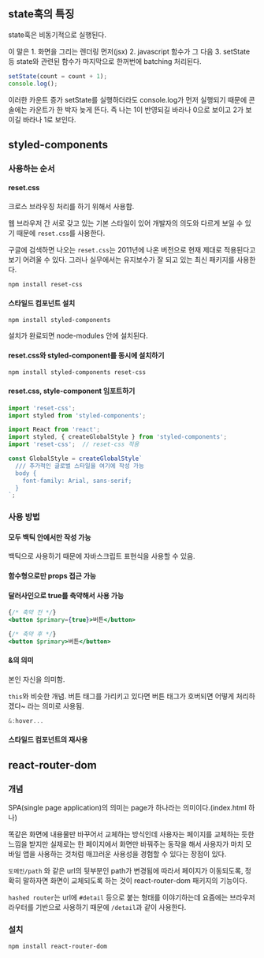 ## state훅의 특징

state훅은 비동기적으로 실행된다.


이 말은 1. 화면을 그리는 렌더링 먼저(jsx) 2. javascript 함수가 그 다음 3. setState 등 state와 관련된 함수가 마지막으로 한꺼번에 batching 처리된다.


```jsx
setState(count = count + 1);
console.log();
```


이러한 카운트 증가 setState를 실행하더라도 console.log가 먼저 실행되기 때문에 콘솔에는 카운트가 한 박자 늦게 뜬다. 즉 나는 1이 반영되길 바라나 0으로 보이고 2가 보이길 바라나 1로 보인다.

## styled-components

### 사용하는 순서

#### reset.css

크로스 브라우징 처리를 하기 위해서 사용함.


웹 브라우저 간 서로 갖고 있는 기본 스타일이 있어 개발자의 의도와 다르게 보일 수 있기 때문에 `reset.css`를 사용한다.


구글에 검색하면 나오는 `reset.css`는 2011년에 나온 버전으로 현재 제대로 적용된다고 보기 어려울 수 있다.
그러나 실무에서는 유지보수가 잘 되고 있는 최신 패키지를 사용한다.

```
npm install reset-css
```

#### 스타일드 컴포넌트 설치

```
npm install styled-components
```

설치가 완료되면 node-modules 안에 설치된다.

#### reset.css와 styled-component를 동시에 설치하기

```
npm install styled-components reset-css
```

#### reset.css, style-component 임포트하기

```jsx
import 'reset-css';
import styled from 'styled-components';
```

```jsx
import React from 'react';
import styled, { createGlobalStyle } from 'styled-components';
import 'reset-css';  // reset-css 적용

const GlobalStyle = createGlobalStyle`
  /// 추가적인 글로벌 스타일을 여기에 작성 가능
  body {
    font-family: Arial, sans-serif;
  }
`;
```

### 사용 방법

#### 모두 백틱 안에서만 작성 가능

백틱으로 사용하기 때문에 자바스크립트 표현식을 사용할 수 있음.

#### 함수형으로만 props 접근 가능

#### 달러사인으로 true를 축약해서 사용 가능

```jsx
{/* 축약 전 */}
<button $primary={true}>버튼</button>

{/* 축약 후 */}
<button $primary>버튼</button>
```

#### &의 의미

본인 자신을 의미함.


`this`와 비슷한 개념. 버튼 태그를 가리키고 있다면 버튼 태그가 호버되면 어떻게 처리하겠다~ 라는 의미로 사용됨.

```jsx
&:hover...
```

#### 스타일드 컴포넌트의 재사용

## react-router-dom

### 개념

SPA(single page application)의 의미는 page가 하나라는 의미이다.(index.html 하나)


똑같은 화면에 내용물만 바꾸어서 교체하는 방식인데 사용자는 페이지를 교체하는 듯한 느낌을 받지만 실제로는 한 페이지에서 화면만 바꿔주는 동작을 해서 사용자가 마치 모바일 앱을 사용하는 것처럼 매끄러운 사용성을 경험할 수 있다는 장점이 있다.


`도메인/path` 와 같은 url의 뒷부분인 path가 변경됨에 따라서 페이지가 이동되도록, 정확히 말하자면 화면이 교체되도록 하는 것이 react-router-dom 패키지의 기능이다.


`hashed router`는 url에 `#detail` 등으로 붙는 형태를 이야기하는데 요즘에는 브라우저 라우터를 기반으로 사용하기 때문에 `/detail`과 같이 사용한다.

### 설치

```
npm install react-router-dom
```

